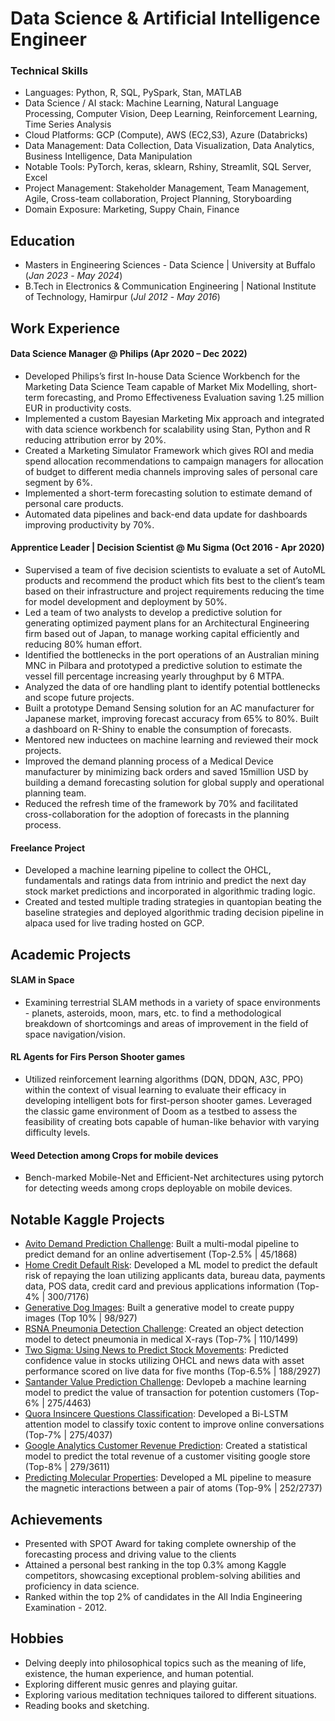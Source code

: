 # Data Science & Artificial Intelligence Engineer

### Technical Skills
- Languages: Python, R, SQL, PySpark, Stan, MATLAB
- Data Science / AI stack: Machine Learning, Natural Language Processing, Computer Vision, Deep Learning, Reinforcement Learning, Time Series Analysis
- Cloud Platforms: GCP (Compute), AWS (EC2,S3), Azure (Databricks)
- Data Management: Data Collection, Data Visualization, Data Analytics, Business Intelligence, Data Manipulation
- Notable Tools: PyTorch, keras, sklearn, Rshiny, Streamlit, SQL Server, Excel
- Project Management: Stakeholder Management, Team Management, Agile, Cross-team collaboration, Project Planning, Storyboarding
- Domain Exposure: Marketing, Suppy Chain, Finance

## Education
- Masters in Engineering Sciences - Data Science | University at Buffalo (_Jan 2023_ - _May 2024_)
- B.Tech in Electronics & Communication Engineering | National Institute of Technology, Hamirpur (_Jul 2012_ - _May 2016_)

## Work Experience
#### Data Science Manager @ Philips (Apr 2020 – Dec 2022)
- Developed Philips’s first In-house Data Science Workbench for the Marketing Data Science Team capable of Market Mix Modelling, short-term forecasting, and Promo Effectiveness Evaluation saving 1.25 million EUR in productivity costs.
- Implemented a custom Bayesian Marketing Mix approach and integrated with data science workbench for scalability using Stan, Python and R reducing attribution error by 20%.
- Created a Marketing Simulator Framework which gives ROI and media spend allocation recommendations to campaign managers for allocation of budget to different media channels improving sales of personal care segment by 6%.
- Implemented a short-term forecasting solution to estimate demand of personal care products.
- Automated data pipelines and back-end data update for dashboards improving productivity by 70%.

#### Apprentice Leader | Decision Scientist @ Mu Sigma (Oct 2016 - Apr 2020)
- Supervised a team of five decision scientists to evaluate a set of AutoML products and recommend the product which fits best to the client’s team based on their infrastructure and project requirements reducing the time for model development and deployment by 50%.
- Led a team of two analysts to develop a predictive solution for generating optimized payment plans for an Architectural Engineering firm based out of Japan, to manage working capital efficiently and reducing 80% human effort.
- Identified the bottlenecks in the port operations of an Australian mining MNC in Pilbara and prototyped a predictive solution to estimate the vessel fill percentage increasing yearly throughput by 6 MTPA.
- Analyzed the data of ore handling plant to identify potential bottlenecks and scope future projects.
- Built a prototype Demand Sensing solution for an AC manufacturer for Japanese market, improving forecast accuracy from 65% to 80%. Built a dashboard on R-Shiny to enable the consumption of forecasts.
- Mentored new inductees on machine learning and reviewed their mock projects.
- Improved the demand planning process of a Medical Device manufacturer by minimizing back orders and saved 15million USD by building a demand forecasting solution for global supply and operational planning team.
- Reduced the refresh time of the framework by 70% and facilitated cross-collaboration for the adoption of forecasts in the planning process.

#### Freelance Project
- Developed a machine learning pipeline to collect the OHCL, fundamentals and ratings data from intrinio and predict the next day stock market predictions and incorporated in algorithmic trading logic.
- Created and tested multiple trading strategies in quantopian beating the baseline strategies and deployed algorithmic trading decision pipeline in alpaca used for live trading hosted on GCP.

## Academic Projects
#### SLAM in Space
- Examining terrestrial SLAM methods in a variety of space environments - planets, asteroids, moon, mars, etc. to find a methodological breakdown of shortcomings and areas of improvement in the field of space navigation/vision.

#### RL Agents for Firs Person Shooter games
- Utilized reinforcement learning algorithms (DQN, DDQN, A3C, PPO) within the context of visual learning to evaluate their efficacy in developing intelligent bots for first-person shooter games. Leveraged the classic game environment of Doom as a testbed to assess the feasibility of creating bots capable of human-like behavior with varying difficulty levels.

####  Weed Detection among Crops for mobile devices
- Bench-marked Mobile-Net and Efficient-Net architectures using pytorch for detecting weeds among crops deployable on mobile devices.

## Notable Kaggle Projects
- [Avito Demand Prediction Challenge](https://www.kaggle.com/competitions/avito-demand-prediction): Built a multi-modal pipeline to predict demand for an online advertisement  (Top-2.5% | 45/1868)
- [Home Credit Default Risk](https://www.kaggle.com/competitions/home-credit-default-risk): Developed a ML model to predict the default risk of repaying the loan utilizing applicants data, bureau data, payments data, POS data, credit card and previous applications information  (Top-4% | 300/7176) 
- [Generative Dog Images](https://www.kaggle.com/competitions/generative-dog-images): Built a generative model to create puppy images  (Top 10% | 98/927)
- [RSNA Pneumonia Detection Challenge](https://www.kaggle.com/competitions/rsna-pneumonia-detection-challenge): Created an object detection model to detect pneumonia in medical X-rays  (Top-7% | 110/1499)
- [Two Sigma: Using News to Predict Stock Movements](https://www.kaggle.com/competitions/two-sigma-financial-news): Predicted confidence value in stocks utilizing OHCL and news data with asset performance scored on live data for five months (Top-6.5% | 188/2927)
- [Santander Value Prediction Challenge](https://www.kaggle.com/competitions/santander-value-prediction-challenge): Devlopeb a machine learning model to predict the value of transaction for potention customers  (Top-6% | 275/4463)
- [Quora Insincere Questions Classification](https://www.kaggle.com/competitions/quora-insincere-questions-classification): Developed a Bi-LSTM attention model to classify toxic content to improve online conversations  (Top-7% | 275/4037)
- [Google Analytics Customer Revenue Prediction](https://www.kaggle.com/competitions/ga-customer-revenue-prediction): Created a statistical model to predict the total revenue of a customer visiting google store  (Top-8% | 279/3611)
- [Predicting Molecular Properties](https://www.kaggle.com/competitions/champs-scalar-coupling): Developed a ML pipeline to measure the magnetic interactions between a pair of atoms  (Top-9% | 252/2737)

## Achievements
- Presented with SPOT Award for taking complete ownership of the forecasting process and driving value to the clients
- Attained a personal best ranking in the top 0.3% among Kaggle competitors, showcasing exceptional problem-solving abilities and proficiency in data science.
- Ranked within the top 2% of candidates in the All India Engineering Examination - 2012.

## Hobbies
- Delving deeply into philosophical topics such as the meaning of life, existence, the human experience, and human potential.
- Exploring different music genres and playing guitar.
- Exploring various meditation techniques tailored to different situations.
- Reading books and sketching.
